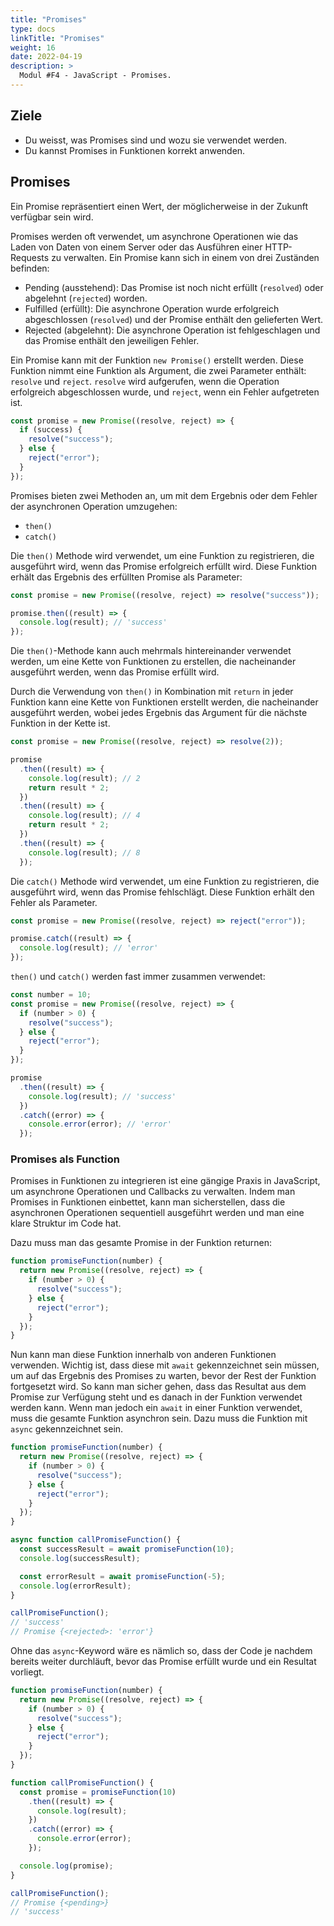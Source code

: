 ```yaml
---
title: "Promises"
type: docs
linkTitle: "Promises"
weight: 16
date: 2022-04-19
description: >
  Modul #F4 - JavaScript - Promises.
---
```


## Ziele

- Du weisst, was Promises sind und wozu sie verwendet werden.
- Du kannst Promises in Funktionen korrekt anwenden.

## Promises

Ein Promise repräsentiert einen Wert, der möglicherweise in der Zukunft verfügbar sein wird.

Promises werden oft verwendet, um asynchrone Operationen wie das Laden von Daten von einem Server oder das Ausführen einer HTTP-Requests zu verwalten. Ein Promise kann sich in einem von drei Zuständen befinden:

- Pending (ausstehend): Das Promise ist noch nicht erfüllt (`resolved`) oder abgelehnt (`rejected`) worden.
- Fulfilled (erfüllt): Die asynchrone Operation wurde erfolgreich abgeschlossen (`resolved`) und der Promise enthält den gelieferten Wert.
- Rejected (abgelehnt): Die asynchrone Operation ist fehlgeschlagen und das Promise enthält den jeweiligen Fehler.

Ein Promise kann mit der Funktion `new Promise()` erstellt werden. Diese Funktion nimmt eine Funktion als Argument, die zwei Parameter enthält: `resolve` und `reject`. `resolve` wird aufgerufen, wenn die Operation erfolgreich abgeschlossen wurde, und `reject`, wenn ein Fehler aufgetreten ist.

```javascript
const promise = new Promise((resolve, reject) => {
  if (success) {
    resolve("success");
  } else {
    reject("error");
  }
});
```

Promises bieten zwei Methoden an, um mit dem Ergebnis oder dem Fehler der asynchronen Operation umzugehen:

- `then()`
- `catch()`

Die `then()` Methode wird verwendet, um eine Funktion zu registrieren, die ausgeführt wird, wenn das Promise erfolgreich erfüllt wird. Diese Funktion erhält das Ergebnis des erfüllten Promise als Parameter:

```javascript
const promise = new Promise((resolve, reject) => resolve("success"));

promise.then((result) => {
  console.log(result); // 'success'
});
```

Die `then()`-Methode kann auch mehrmals hintereinander verwendet werden, um eine Kette von Funktionen zu erstellen, die nacheinander ausgeführt werden, wenn das Promise erfüllt wird.

Durch die Verwendung von `then()` in Kombination mit `return` in jeder Funktion kann eine Kette von Funktionen erstellt werden, die nacheinander ausgeführt werden, wobei jedes Ergebnis das Argument für die nächste Funktion in der Kette ist.

```javascript
const promise = new Promise((resolve, reject) => resolve(2));

promise
  .then((result) => {
    console.log(result); // 2
    return result * 2;
  })
  .then((result) => {
    console.log(result); // 4
    return result * 2;
  })
  .then((result) => {
    console.log(result); // 8
  });
```

Die `catch()` Methode wird verwendet, um eine Funktion zu registrieren, die ausgeführt wird, wenn das Promise fehlschlägt. Diese Funktion erhält den Fehler als Parameter.

```javascript
const promise = new Promise((resolve, reject) => reject("error"));

promise.catch((result) => {
  console.log(result); // 'error'
});
```

`then()` und `catch()` werden fast immer zusammen verwendet:

```javascript
const number = 10;
const promise = new Promise((resolve, reject) => {
  if (number > 0) {
    resolve("success");
  } else {
    reject("error");
  }
});

promise
  .then((result) => {
    console.log(result); // 'success'
  })
  .catch((error) => {
    console.error(error); // 'error'
  });
```

### Promises als Function

Promises in Funktionen zu integrieren ist eine gängige Praxis in JavaScript, um asynchrone Operationen und Callbacks zu verwalten. Indem man Promises in Funktionen einbettet, kann man sicherstellen, dass die asynchronen Operationen sequentiell ausgeführt werden und man eine klare Struktur im Code hat.

Dazu muss man das gesamte Promise in der Funktion returnen:

```javascript
function promiseFunction(number) {
  return new Promise((resolve, reject) => {
    if (number > 0) {
      resolve("success");
    } else {
      reject("error");
    }
  });
}
```

Nun kann man diese Funktion innerhalb von anderen Funktionen verwenden. Wichtig ist, dass diese mit `await` gekennzeichnet sein müssen, um auf das Ergebnis des Promises zu warten, bevor der Rest der Funktion fortgesetzt wird. So kann man sicher gehen, dass das Resultat aus dem Promise zur Verfügung steht und es danach in der Funktion verwendet werden kann. Wenn man jedoch ein `await` in einer Funktion verwendet, muss die gesamte Funktion asynchron sein. Dazu muss die Funktion mit `async` gekennzeichnet sein.

```javascript
function promiseFunction(number) {
  return new Promise((resolve, reject) => {
    if (number > 0) {
      resolve("success");
    } else {
      reject("error");
    }
  });
}

async function callPromiseFunction() {
  const successResult = await promiseFunction(10);
  console.log(successResult);

  const errorResult = await promiseFunction(-5);
  console.log(errorResult);
}

callPromiseFunction();
// 'success'
// Promise {<rejected>: 'error'}
```

Ohne das `async`-Keyword wäre es nämlich so, dass der Code je nachdem bereits weiter durchläuft, bevor das Promise erfüllt wurde und ein Resultat vorliegt. 

```javascript
function promiseFunction(number) {
  return new Promise((resolve, reject) => {
    if (number > 0) {
      resolve("success");
    } else {
      reject("error");
    }
  });
}

function callPromiseFunction() {
  const promise = promiseFunction(10)
    .then((result) => {
      console.log(result);
    })
    .catch((error) => {
      console.error(error);
    });

  console.log(promise);
}

callPromiseFunction();
// Promise {<pending>}
// 'success'
```
